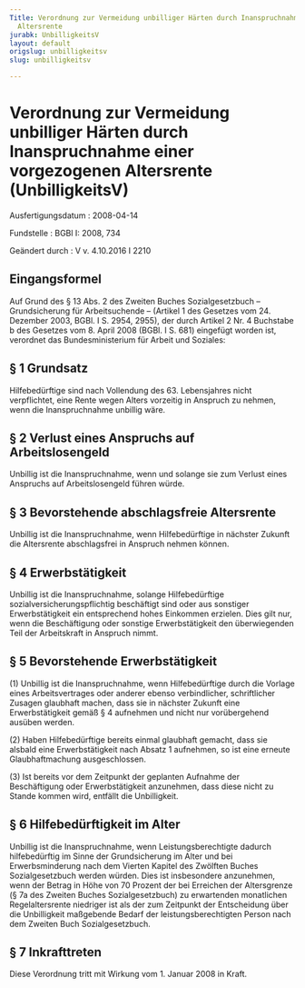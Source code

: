 ```yaml
---
Title: Verordnung zur Vermeidung unbilliger Härten durch Inanspruchnahme einer vorgezogenen
  Altersrente
jurabk: UnbilligkeitsV
layout: default
origslug: unbilligkeitsv
slug: unbilligkeitsv

---
```


# Verordnung zur Vermeidung unbilliger Härten durch Inanspruchnahme einer vorgezogenen Altersrente (UnbilligkeitsV)

Ausfertigungsdatum
:   2008-04-14

Fundstelle
:   BGBl I: 2008, 734

Geändert durch
:   V v. 4.10.2016 I 2210


## Eingangsformel

Auf Grund des § 13 Abs. 2 des Zweiten Buches Sozialgesetzbuch – Grundsicherung für Arbeitsuchende – (Artikel 1 des Gesetzes vom 24. Dezember 2003, BGBl. I S. 2954, 2955), der durch Artikel 2 Nr. 4 Buchstabe b des Gesetzes vom 8. April 2008 (BGBl. I S. 681) eingefügt worden ist, verordnet das Bundesministerium für Arbeit und Soziales:


## § 1 Grundsatz

Hilfebedürftige sind nach Vollendung des 63. Lebensjahres nicht verpflichtet, eine Rente wegen Alters vorzeitig in Anspruch zu nehmen, wenn die Inanspruchnahme unbillig wäre.


## § 2 Verlust eines Anspruchs auf Arbeitslosengeld

Unbillig ist die Inanspruchnahme, wenn und solange sie zum Verlust eines Anspruchs auf Arbeitslosengeld führen würde.


## § 3 Bevorstehende abschlagsfreie Altersrente

Unbillig ist die Inanspruchnahme, wenn Hilfebedürftige in nächster Zukunft die Altersrente abschlagsfrei in Anspruch nehmen können.


## § 4 Erwerbstätigkeit

Unbillig ist die Inanspruchnahme, solange Hilfebedürftige sozialversicherungspflichtig beschäftigt sind oder aus sonstiger Erwerbstätigkeit ein entsprechend hohes Einkommen erzielen. Dies gilt nur, wenn die Beschäftigung oder sonstige Erwerbstätigkeit den überwiegenden Teil der Arbeitskraft in Anspruch nimmt.


## § 5 Bevorstehende Erwerbstätigkeit

(1) Unbillig ist die Inanspruchnahme, wenn Hilfebedürftige durch die Vorlage eines Arbeitsvertrages oder anderer ebenso verbindlicher, schriftlicher Zusagen glaubhaft machen, dass sie in nächster Zukunft eine Erwerbstätigkeit gemäß § 4 aufnehmen und nicht nur vorübergehend ausüben werden.

(2) Haben Hilfebedürftige bereits einmal glaubhaft gemacht, dass sie alsbald eine Erwerbstätigkeit nach Absatz 1 aufnehmen, so ist eine erneute Glaubhaftmachung ausgeschlossen.

(3) Ist bereits vor dem Zeitpunkt der geplanten Aufnahme der Beschäftigung oder Erwerbstätigkeit anzunehmen, dass diese nicht zu Stande kommen wird, entfällt die Unbilligkeit.


## § 6 Hilfebedürftigkeit im Alter

Unbillig ist die Inanspruchnahme, wenn Leistungsberechtigte dadurch hilfebedürftig im Sinne der Grundsicherung im Alter und bei Erwerbsminderung nach dem Vierten Kapitel des Zwölften Buches Sozialgesetzbuch werden würden. Dies ist insbesondere anzunehmen, wenn der Betrag in Höhe von 70 Prozent der bei Erreichen der Altersgrenze (§ 7a des Zweiten Buches Sozialgesetzbuch) zu erwartenden monatlichen Regelaltersrente niedriger ist als der zum Zeitpunkt der Entscheidung über die Unbilligkeit maßgebende Bedarf der leistungsberechtigten Person nach dem Zweiten Buch Sozialgesetzbuch.


## § 7 Inkrafttreten

Diese Verordnung tritt mit Wirkung vom 1. Januar 2008 in Kraft.

